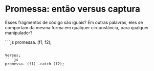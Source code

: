 # Promessa: então versus captura

Esses fragmentos de código são iguais? Em outras palavras, eles se comportam da mesma forma em qualquer circunstância, para qualquer manipulador?

`` `js
promessa. (f1, f2);
```

Versus;
`` `js
promessa. (f1) .catch (f2);
```
